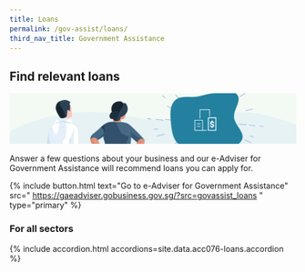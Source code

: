 ```yaml
---
title: Loans
permalink: /gov-assist/loans/
third_nav_title: Government Assistance
---
```


## Find relevant loans

![Loans](/images/grow/RunandGrow_Loans.jpg)

Answer a few questions about your business and our e-Adviser for Government Assistance will recommend loans you can apply for.

{% include button.html text="Go to e-Adviser for Government Assistance" src="
https://gaeadviser.gobusiness.gov.sg/?src=govassist_loans
" type="primary" %}

### For all sectors

{% include accordion.html accordions=site.data.acc076-loans.accordion %}

<script src="/jquery/jquery.min.js"></script>
<script src="/jquery/bp-menu-new-tab.js"></script>